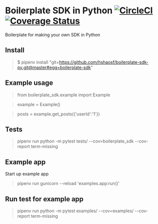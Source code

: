# Boilerplate SDK in Python [![CircleCI](https://badgen.net/circleci/github/SFDigitalServices/boilerplate-sdk-py/master)](https://circleci.com/gh/SFDigitalServices/boilerplate-sdk-py) [![Coverage Status](https://coveralls.io/repos/github/SFDigitalServices/boilerplate-sdk-py/badge.svg?branch=master)](https://coveralls.io/github/SFDigitalServices/boilerplate-sdk-py?branch=master)

Boilerplate for making your own SDK in Python

## Install
> $ pipenv install "git+https://github.com/hshaosf/boilerplate-sdk-py.git@master#egg=boilerplate-sdk"

## Example usage
> from boilerplate_sdk.example import Example

> example = Example()

> posts = example.get_posts({'userId':'1'})

## Tests
> pipenv run python -m pytest tests/ --cov=boilerplate_sdk --cov-report term-missing
  
## Example app
Start up example app
> pipenv run gunicorn --reload 'examples.app:run()'

## Run test for example app
> pipenv run python -m pytest examples/ --cov=examples/ --cov-report term-missing





